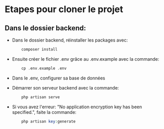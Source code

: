 # Etapes pour cloner le projet

## Dans le dossier backend:

- Dans le dossier backend, réinstaller les packages avec:
    ```php 
        composer install 
    ```
- Ensuite créer le fichier .env grâce au .env.example avec la commande:
    ```php
        cp .env.example .env
    ```
- Dans le .env, configurer sa base de données

- Démarrer son serveur backend avec la commande:
    ```php 
        php artisan serve
    ```
- Si vous avez l'erreur: "No application encryption key has been specified.", faite la commande:
    ```php 
        php artisan key:generate
    ```
